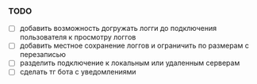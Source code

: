 ### TODO

- [ ] добавить возможность догружать логги до подключения пользователя к просмотру логгов
- [ ] добавить местное сохранение логгов и ограничить по размерам с перезаписью
- [ ] разделить подключение к локальным или удаленным серверам
- [ ] сделать тг бота с уведомлениями
